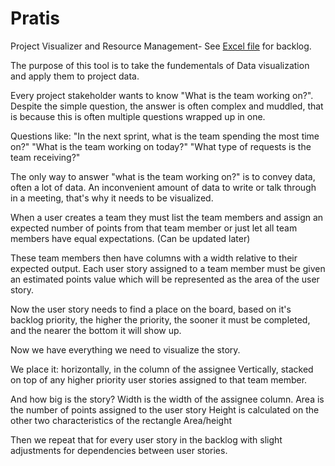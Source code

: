 # Pratis
Project Visualizer and Resource Management- See [Excel file](https://docs.google.com/spreadsheets/d/11TEWfOZyNgMLzpzHCXnEhNgLXW_EjZNpQxxE0afSQQM/edit?usp=sharing) for backlog. 

The purpose of this tool is to take the fundementals of Data visualization and apply them to project data. 

Every project stakeholder wants to know "What is the team working on?". Despite the simple question, the answer is often complex and muddled, that is because this is often multiple questions wrapped up in one. 

Questions like: 
"In the next sprint, what is the team spending the most time on?"
"What is the team working on today?"
"What type of requests is the team receiving?"

The only way to answer "what is the team working on?" is to convey data, often a lot of data. An inconvenient amount of data to write or talk through in a meeting, that's why it needs to be visualized. 

When a user creates a team they must list the team members and assign an expected number of points from that team member or just let all team members have equal expectations. (Can be updated later)

These team members then have columns with a width relative to their expected output. Each user story assigned to a team member must be given an estimated points value which will be represented as the area of the user story. 

Now the user story needs to find a place on the board, based on it's backlog priority, the higher the priority, the sooner it must be completed, and the nearer the bottom it will show up. 

Now we have everything we need to visualize the story.

We place it:
horizontally, in the column of the assignee
Vertically, stacked on top of any higher priority user stories assigned to that team member. 

And how big is the story?
Width is the width of the assignee column.
Area is the number of points assigned to the user story
Height is calculated on the other two characteristics of the rectangle Area/height

Then we repeat that for every user story in the backlog with slight adjustments for dependencies between user stories. 


